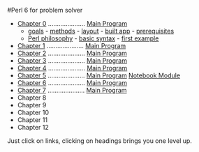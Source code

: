 #Perl 6 for problem solver

   + [Chapter 0](/chapter/text0.md) ..................... [Main Program](/chapter/bn0.pl6)
     - [goals](/chapter/text0.md#goals) - [methods](/chapter/text0.md#teaching-method) - [layout](/chapter/text0.md#chapter-layout) - [built app](/chapter/text0.md#what-app-to-build) - [prerequisites](/chapter/text0.md#prerequisites)
     - [Perl philosophy](/chapter/text0.md#perl-philosophy) - [basic syntax](/chapter/text0.md#basic-syntax-rules) - [first example](/chapter/text0.md#first-example)
   + [Chapter 1](/chapter/text1.md) ..................... [Main Program](/chapter/bn1.pl6)
   + [Chapter 2](/chapter/text2.md) ..................... [Main Program](/chapter/bn2.pl6)
   + [Chapter 3](/chapter/text3.md) ..................... [Main Program](/chapter/bn3.pl6)
   + [Chapter 4](/chapter/text4.md) ..................... [Main Program](/chapter/bn4.pl6)
   + [Chapter 5](/chapter/text5.md) ..................... [Main Program](/chapter/bn5.pl6) [Notebook Module](/chapter/Notebook5.pm6)
   + [Chapter 6](/chapter/text6.md) ..................... [Main Program](/chapter/bn6.pl6)
   + [Chapter 7](/chapter/text7.md) ..................... [Main Program](/chapter/bn7.pl6)
   + Chapter 8
   + Chapter 9
   + Chapter 10
   + Chapter 11
   + Chapter 12

 


   Just click on links, clicking on headings brings you one level up.

